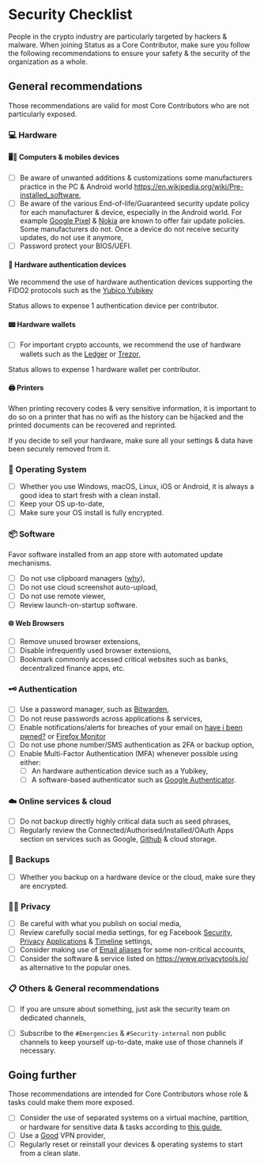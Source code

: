 # Security Checklist

People in the crypto industry are particularly targeted by hackers & malware. When joining Status as a Core Contributor, make sure you follow the following recommendations to ensure your safety & the security of the organization as a whole.

## General recommendations

Those recommendations are valid for most Core Contributors who are not particularly exposed.

### 💻 Hardware

#### 🖥️📱 Computers & mobiles devices
- [ ] Be aware of unwanted additions & customizations some manufacturers practice in the PC & Android world https://en.wikipedia.org/wiki/Pre-installed_software,
- [ ] Be aware of the various End-of-life/Guaranteed security update policy for each manufacturer & device, especially in the Android world. For example [Google Pixel](https://support.google.com/pixelphone/answer/4457705?hl=en) & [Nokia](https://www.nokia.com/phones/en_int/security-updates) are known to offer fair update policies. Some manufacturers do not. Once a device do not receive security updates, do not use it anymore,
- [ ] Password protect your BIOS/UEFI.

#### 🔑 Hardware authentication devices

We recommend the use of hardware authentication devices supporting the FIDO2 protocols such as the [Yubico Yubikey](https://en.wikipedia.org/wiki/YubiKey)

Status allows to expense 1 authentication device per contributor.

#### 📟 Hardware wallets

- [ ] For important crypto accounts, we recommend the use of hardware wallets such as the [Ledger](https://www.ledger.com/) or [Trezor](https://trezor.io/),

Status allows to expense 1 hardware wallet per contributor.

#### 🖨️ Printers

When printing recovery codes & very sensitive information, 
it is important to do so on a printer that has no wifi as the history can be hijacked and the printed documents can be recovered and reprinted.


If you decide to sell your hardware, make sure all your settings & data have been securely removed from it.

### 🐧 Operating System

- [ ] Whether you use Windows, macOS, Linux, iOS or Android, it is always a good idea to start fresh with a clean install.
- [ ] Keep your OS up-to-date,
- [ ] Make sure your OS install is fully encrypted. 

### 📦 Software

Favor software installed from an app store with automated update mechanisms.

- [ ] Do not use clipboard managers ([why](https://coinjournal.net/pc-malware-steals-funds-modifying-ethereum-addresses/)),
- [ ] Do not use cloud screenshot auto-upload,
- [ ] Do not use remote viewer,
- [ ] Review launch-on-startup software.

#### 🌐 Web Browsers

- [ ] Remove unused browser extensions,
- [ ] Disable infrequently used browser extensions,
- [ ] Bookmark commonly accessed critical websites such as banks, decentralized finance apps, etc.

### 🗝️ Authentication

- [ ] Use a password manager, such as [Bitwarden](https://bitwarden.com),
- [ ] Do not reuse passwords across applications & services,
- [ ] Enable notifications/alerts for breaches of your email on [have i been pwned?](https://haveibeenpwned.com/) or [Firefox Monitor](https://monitor.firefox.com/)
- [ ] Do not use phone number/SMS authentication as 2FA or backup option,
- [ ] Enable Multi-Factor Authentication (MFA) whenever possible using either:
  - [ ] An hardware authentication device such as a Yubikey,
  - [ ] A software-based authenticator such as [Google Authenticator](https://en.wikipedia.org/wiki/Google_Authenticator).

### ☁️ Online services & cloud

- [ ] Do not backup directly highly critical data such as seed phrases,
- [ ] Regularly review the Connected/Authorised/Installed/OAuth Apps section on services such as Google, [Github](https://github.com/settings/installations) & cloud storage.

### 💽 Backups

- [ ] Whether you backup on a hardware device or the cloud, make sure they are encrypted. 

### 🕵🏻 Privacy

- [ ] Be careful with what you publish on social media,
- [ ] Review carefully social media settings, for eg Facebook [Security](https://www.facebook.com/settings?tab=security), [Privacy](https://www.facebook.com/settings?tab=privacy) [Applications](https://www.facebook.com/settings?tab=applications) & [Timeline](https://www.facebook.com/settings?tab=timeline) settings,
- [ ] Consider making use of [Email aliases](https://www.privacytools.io/#email-alias) for some non-critical accounts,
- [ ] Consider the software & service listed on https://www.privacytools.io/ as alternative to the popular ones.

### 📋 Others & General recommendations

- [ ] If you are unsure about something, just ask the security team on dedicated channels,
- [ ] Subscribe to the `#Emergencies` & `#Security-internal` non public channels to keep yourself up-to-date, make use of those channels if necessary.


## Going further 

Those recommendations are intended for Core Contributors whose role & tasks could make them more exposed.

- [ ] Consider the use of separated systems on a virtual machine, partition, or hardware for sensitive data & tasks according to [this guide](https://github.com/status-im/status-security/blob/master/drafts/linux-recommendations.md),
- [ ] Use a [Good](https://www.privacytools.io/#vpn) VPN provider,
- [ ] Regularly reset or reinstall your devices & operating systems to start from a clean slate.
